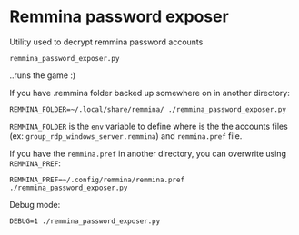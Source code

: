 Remmina password exposer
========================

Utility used to decrypt remmina password accounts

`remmina_password_exposer.py`

..runs the game :)

If you have .remmina folder backed up somewhere on in another directory:

`REMMINA_FOLDER=~/.local/share/remmina/ ./remmina_password_exposer.py`

`REMMINA_FOLDER` is the `env` variable to define where is the the accounts files (ex: `group_rdp_windows_server.remmina`) and `remmina.pref` file.

If you have the `remmina.pref` in another directory, you can overwrite using `REMMINA_PREF`:

`REMMINA_PREF=~/.config/remmina/remmina.pref ./remmina_password_exposer.py`

Debug mode:

`DEBUG=1 ./remmina_password_exposer.py`